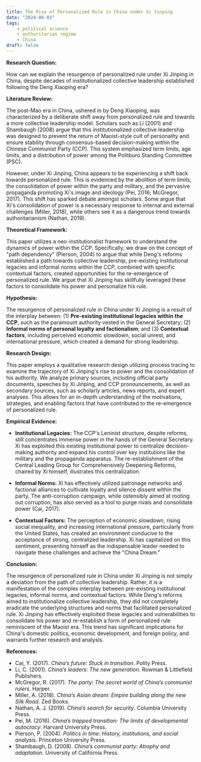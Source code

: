 ```yaml
---
title: The Rise of Personalized Rule in China under Xi Jinping
date: "2024-08-03"
tags: 
    - political science
    - authoritarian regime
    - China
draft: false
---
```



**Research Question:** 

How can we explain the resurgence of personalized rule under Xi Jinping in China, despite decades of institutionalized collective leadership established following the Deng Xiaoping era?

**Literature Review:**

The post-Mao era in China, ushered in by Deng Xiaoping, was characterized by a deliberate shift away from personalized rule and towards a more collective leadership model.  Scholars such as Li (2001) and Shambaugh (2008) argue that this institutionalized collective leadership was designed to prevent the return of Maoist-style cult of personality and ensure stability through consensus-based decision-making within the Chinese Communist Party (CCP). This system emphasized term limits, age limits, and a distribution of power among the Politburo Standing Committee (PSC).

However, under Xi Jinping, China appears to be experiencing a shift back towards personalized rule.  This is evidenced by the abolition of term limits, the consolidation of power within the party and military, and the pervasive propaganda promoting Xi's image and ideology (Pei, 2016; McGregor, 2017).  This shift has sparked debate amongst scholars.  Some argue that Xi's consolidation of power is a necessary response to internal and external challenges (Miller, 2018), while others see it as a dangerous trend towards authoritarianism (Nathan, 2019).

**Theoretical Framework:**

This paper utilizes a neo-institutionalist framework to understand the dynamics of power within the CCP.  Specifically, we draw on the concept of "path dependency" (Pierson, 2004) to argue that while Deng's reforms established a path towards collective leadership, pre-existing institutional legacies and informal norms within the CCP, combined with specific contextual factors, created opportunities for the re-emergence of personalized rule.  We argue that Xi Jinping has skillfully leveraged these factors to consolidate his power and personalize his rule.

**Hypothesis:**

The resurgence of personalized rule in China under Xi Jinping is a result of the interplay between: (1) **Pre-existing institutional legacies within the CCP**, such as the paramount authority vested in the General Secretary; (2) **Informal norms of personal loyalty and factionalism**; and (3) **Contextual factors**, including perceived economic slowdown, social unrest, and international pressure, which created a demand for strong leadership.

**Research Design:**

This paper employs a qualitative research design utilizing process tracing to examine the trajectory of Xi Jinping's rise to power and the consolidation of his authority.  We analyze primary sources, including official party documents, speeches by Xi Jinping, and CCP pronouncements, as well as secondary sources, such as scholarly articles, news reports, and expert analyses.  This allows for an in-depth understanding of the motivations, strategies, and enabling factors that have contributed to the re-emergence of personalized rule.

**Empirical Evidence:**

* **Institutional Legacies:** The CCP's Leninist structure, despite reforms, still concentrates immense power in the hands of the General Secretary.  Xi has exploited this existing institutional power to centralize decision-making authority and expand his control over key institutions like the military and the propaganda apparatus.  The re-establishment of the Central Leading Group for Comprehensively Deepening Reforms, chaired by Xi himself, illustrates this centralization.

* **Informal Norms:**  Xi has effectively utilized patronage networks and factional alliances to cultivate loyalty and silence dissent within the party.  The anti-corruption campaign, while ostensibly aimed at rooting out corruption, has also served as a tool to purge rivals and consolidate power (Cai, 2017).

* **Contextual Factors:**  The perception of economic slowdown, rising social inequality, and increasing international pressure, particularly from the United States, has created an environment conducive to the acceptance of strong, centralized leadership.  Xi has capitalized on this sentiment, presenting himself as the indispensable leader needed to navigate these challenges and achieve the "China Dream."

**Conclusion:**

The resurgence of personalized rule in China under Xi Jinping is not simply a deviation from the path of collective leadership.  Rather, it is a manifestation of the complex interplay between pre-existing institutional legacies, informal norms, and contextual factors.  While Deng's reforms aimed to institutionalize collective leadership, they did not completely eradicate the underlying structures and norms that facilitated personalized rule.  Xi Jinping has effectively exploited these legacies and vulnerabilities to consolidate his power and re-establish a form of personalized rule reminiscent of the Maoist era.  This trend has significant implications for China's domestic politics, economic development, and foreign policy, and warrants further research and analysis.

**References:**

* Cai, Y. (2017). _China’s future: Stuck in transition_. Polity Press.
* Li, C. (2001). _China’s leaders: The new generation_. Rowman & Littlefield Publishers.
* McGregor, R. (2017). _The party: The secret world of China’s communist rulers_. Harper.
* Miller, A. (2018). _China’s Asian dream: Empire building along the new Silk Road_. Zed Books.
* Nathan, A. J. (2019). _China’s search for security_. Columbia University Press.
* Pei, M. (2016). _China’s trapped transition: The limits of developmental autocracy_. Harvard University Press.
* Pierson, P. (2004). _Politics in time: History, institutions, and social analysis_. Princeton University Press.
* Shambaugh, D. (2008). _China’s communist party: Atrophy and adaptation_. University of California Press.


